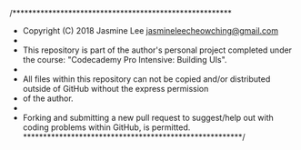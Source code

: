/*******************************************************
 * Copyright (C) 2018 Jasmine Lee <jasmineleecheowching@gmail.com>
 * 
 * This repository is part of the author's personal project completed under the course: "Codecademy Pro Intensive: Building UIs".
 * 
 * All files within this repository can not be copied and/or distributed outside of GitHub without the express permission
 * of the author.
 *
 * Forking and submitting a new pull request to suggest/help out with coding problems within GitHub, is permitted.
 *******************************************************/
